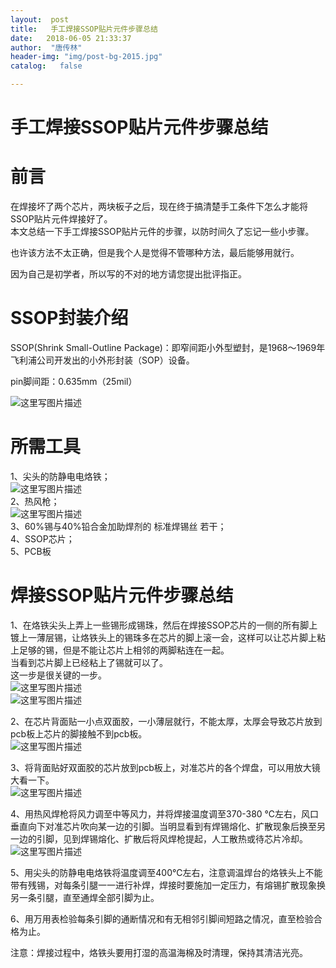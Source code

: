 ```yaml
---
layout:  post
title:   手工焊接SSOP贴片元件步骤总结
date:   2018-06-05 21:33:37
author:  "唐传林"
header-img: "img/post-bg-2015.jpg"
catalog:   false

---
```

#  手工焊接SSOP贴片元件步骤总结

#  前言

在焊接坏了两个芯片，两块板子之后，现在终于搞清楚手工条件下怎么才能将SSOP贴片元件焊接好了。  
本文总结一下手工焊接SSOP贴片元件的步骤，以防时间久了忘记一些小步骤。

也许该方法不太正确，但是我个人是觉得不管哪种方法，最后能够用就行。

因为自己是初学者，所以写的不对的地方请您提出批评指正。

#  SSOP封装介绍

SSOP(Shrink Small-Outline Package)：即窄间距小外型塑封，是1968～1969年飞利浦公司开发出的小外形封装（SOP）设备。

pin脚间距：0.635mm（25mil）

![这里写图片描述](https://img-blog.csdn.net/20180605200210848?watermark/2/text/aHR0cHM6Ly9ibG9nLmNzZG4ubmV0L1RhbmdfQ2h1YW5saW4=/font/5a6L5L2T/fontsize/400/fill/I0JBQkFCMA==/dissolve/70)

#  所需工具

1、尖头的防静电电烙铁；  
![这里写图片描述](https://img-blog.csdn.net/20180605202905284?watermark/2/text/aHR0cHM6Ly9ibG9nLmNzZG4ubmV0L1RhbmdfQ2h1YW5saW4=/font/5a6L5L2T/fontsize/400/fill/I0JBQkFCMA==/dissolve/70)  
2、热风枪；  
![这里写图片描述](https://img-blog.csdn.net/20180605202916160?watermark/2/text/aHR0cHM6Ly9ibG9nLmNzZG4ubmV0L1RhbmdfQ2h1YW5saW4=/font/5a6L5L2T/fontsize/400/fill/I0JBQkFCMA==/dissolve/70)  
3、60%锡与40%铅合金加助焊剂的  标准焊锡丝  若干；  
4、SSOP芯片；  
5、PCB板

#  焊接SSOP贴片元件步骤总结

1、在烙铁尖头上弄上一些锡形成锡珠，然后在焊接SSOP芯片的一侧的所有脚上镀上一薄层锡，让烙铁头上的锡珠多在芯片的脚上滚一会，这样可以让芯片脚上粘上足够的锡，但是不能让芯片上相邻的两脚粘连在一起。  
当看到芯片脚上已经粘上了锡就可以了。  
这一步是很关键的一步。  
![这里写图片描述](https://img-blog.csdn.net/2018060521294947?watermark/2/text/aHR0cHM6Ly9ibG9nLmNzZG4ubmV0L1RhbmdfQ2h1YW5saW4=/font/5a6L5L2T/fontsize/400/fill/I0JBQkFCMA==/dissolve/70)  
![这里写图片描述](https://img-blog.csdn.net/20180605203200837?watermark/2/text/aHR0cHM6Ly9ibG9nLmNzZG4ubmV0L1RhbmdfQ2h1YW5saW4=/font/5a6L5L2T/fontsize/400/fill/I0JBQkFCMA==/dissolve/70)

2、在芯片背面贴一小点双面胶，一小薄层就行，不能太厚，太厚会导致芯片放到pcb板上芯片的脚接触不到pcb板。  
![这里写图片描述](https://img-blog.csdn.net/20180605205054844?watermark/2/text/aHR0cHM6Ly9ibG9nLmNzZG4ubmV0L1RhbmdfQ2h1YW5saW4=/font/5a6L5L2T/fontsize/400/fill/I0JBQkFCMA==/dissolve/70)

3、将背面贴好双面胶的芯片放到pcb板上，对准芯片的各个焊盘，可以用放大镜大看一下。  
![这里写图片描述](https://img-blog.csdn.net/20180605205102510?watermark/2/text/aHR0cHM6Ly9ibG9nLmNzZG4ubmV0L1RhbmdfQ2h1YW5saW4=/font/5a6L5L2T/fontsize/400/fill/I0JBQkFCMA==/dissolve/70)

4、用热风焊枪将风力调至中等风力，并将焊接温度调至370-380
℃左右，风口垂直向下对准芯片吹向某一边的引脚。当明显看到有焊锡熔化、扩散现象后换至另一边的引脚，见到焊锡熔化、扩散后将风焊枪提起，人工散热或待芯片冷却。  
![这里写图片描述](https://img-blog.csdn.net/20180605212414964?watermark/2/text/aHR0cHM6Ly9ibG9nLmNzZG4ubmV0L1RhbmdfQ2h1YW5saW4=/font/5a6L5L2T/fontsize/400/fill/I0JBQkFCMA==/dissolve/70)

5、用尖头的防静电电烙铁将温度调至400℃左右，注意调温焊台的烙铁头上不能带有残锡，对每条引腿一一进行补焊，焊接时要施加一定压力，有熔锡扩散现象换另一条引腿，直至通焊全部引脚为止。

6、用万用表检验每条引脚的通断情况和有无相邻引脚间短路之情况，直至检验合格为止。

注意：焊接过程中，烙铁头要用打湿的高温海棉及时清理，保持其清洁光亮。

